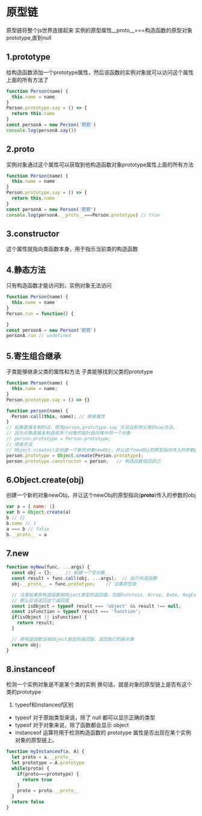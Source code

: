 # 原型链

原型链将整个js世界连接起来
实例的原型属性__proto__===构造函数的原型对象prototype,直到null

## 1.prototype
给构造函数添加一个prototype属性，然后该函数的实例对象就可以访问这个属性上面的所有方法了
```javascript
function Person(name) {
  this.name = name
}
Person.prototype.say = () => {
  return this.name
}
const personA = new Person('肥肥')
console.log(personA.say())
```
## 2.__proto__
实例对象通过这个属性可以获取到他构造函数对象prototype属性上面的所有方法
```javascript
function Person(name) {
  this.name = name
}
Person.prototype.say = () => {
  return this.name
}
const personA = new Person('肥肥')
console.log(personA.__proto__===Person.prototype) // true
```
## 3.constructor
这个属性就指向类函数本身，用于指示当前类的构造函数

## 4.静态方法
只有构造函数才能访问到，实例对象无法访问
```javascript
function Person(name) {
  this.name = name
}
Person.run = function() {

}
const personA = new Person('肥肥')
personA.run // undefined
```
## 5.寄生组合继承
子类能够继承父类的属性和方法
子类能够找到父类的prototype
```javascript
function Person(name) {
  this.name = name;    
}
Person.prototype.say = () => {}

function person(name) {
  Person.call(this, name); // 继承属性
}
// 如果直接复制的话，修改person.prototype.say 方法会影响父类的say方法，
// 因为对象直接复制造成多个对象的指针指向堆中同一个对象
// person.prototype = Person.prototype;   
// 继承方法
// Object.create()会创建一个新的对象newObj，并让这个newObj的原型指向传入的参数proto
person.prototype = Object.create(Person.prototype);    
person.prototype.constructor = person;   // 构造函数指回自己  
```
## 6.Object.create(obj)
创建一个新的对象newObj，并让这个newObj的原型指向(__proto__)传入的参数的obj
```javascript
var a = { name: 1}
var b = Object.create(a)
b // {}
b.name // 1
a === b // false
b.__proto__ = a
```
## 7.new
```javascript
function myNew(func, ...args) {
  const obj = {};     // 新建一个空对象
  const result = func.call(obj, ...args);  // 执行构造函数
  obj.__proto__ = func.prototype;    // 设置原型链

  // 注意如果原构造函数有Object类型的返回值，包括Functoin, Array, Date, RegExg, Error
  // 那么应该返回这个返回值
  const isObject = typeof result === 'object' && result !== null;
  const isFunction = typeof result === 'function';
  if(isObject || isFunction) {
    return result;
  }

  // 原构造函数没有Object类型的返回值，返回我们的新对象
  return obj;
}
```
## 8.instanceof
检测一个实例对象是不是某个类的实例
换句话，就是对象的原型链上是否有这个类的prototype
1. typeof和instanceof区别
* typeof 对于原始类型来说，除了 null 都可以显示正确的类型
* typeof 对于对象来说，除了函数都会显示 object
* instanceof 运算符用于检测构造函数的 prototype 属性是否出现在某个实例对象的原型链上。
```javascript
function myInstanceof(a, A) {
  let proto = a.__proto__
  let prototype = A.prototype
  while(proto) {
    if(proto===prototype) {
      return true
    }
    proto = proto.__proto__
  }
  return false
}
```
